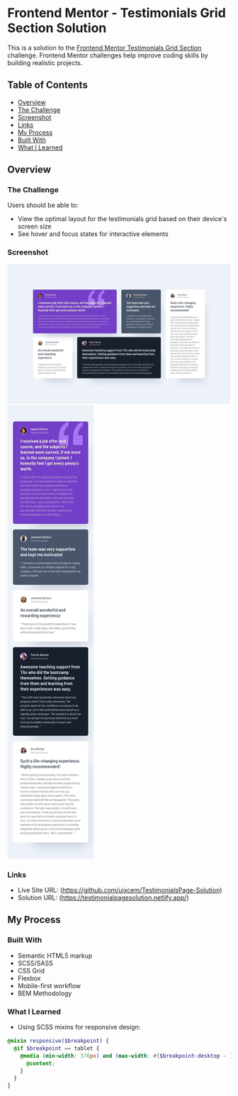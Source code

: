 # Frontend Mentor - Testimonials Grid Section Solution

This is a solution to the [Frontend Mentor Testimonials Grid Section](https://www.frontendmentor.io/challenges/testimonials-grid-section-Nnw6J7Un7) challenge. Frontend Mentor challenges help improve coding skills by building realistic projects.

## Table of Contents

- [Overview](#overview)
- [The Challenge](#the-challenge)
- [Screenshot](#screenshot)
- [Links](#links)
- [My Process](#my-process)
- [Built With](#built-with)
- [What I Learned](#what-i-learned)

## Overview

### The Challenge

Users should be able to:

- View the optimal layout for the testimonials grid based on their device's screen size
- See hover and focus states for interactive elements

### Screenshot

![Desktop View](./design/desktop-design.jpg)
![Mobile View](./design/mobile-design.jpg)

### Links

- Live Site URL: (https://github.com/uixcem/TestimonialsPage-Solution)
- Solution URL: (https://testimonialpagesolution.netlify.app/)

## My Process

### Built With

- Semantic HTML5 markup
- SCSS/SASS
- CSS Grid
- Flexbox
- Mobile-first workflow
- BEM Methodology

### What I Learned

- Using SCSS mixins for responsive design:

```scss
@mixin responsive($breakpoint) {
  @if $breakpoint == tablet {
    @media (min-width: 376px) and (max-width: #{$breakpoint-desktop - 1px}) {
      @content;
    }
  }
}
```
